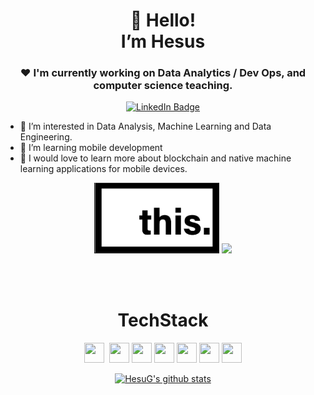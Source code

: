 <h1 align='center'> 👋 Hello! <br>I’m Hesus </h1>



### <p align="center">  ❤ I'm currently working on Data Analytics / Dev Ops, and computer science teaching.</p>

<div align="center">
  <a href="https://www.linkedin.com/in/hgcobos">
    <img src="https://img.shields.io/badge/LinkedIn-blue?style=for-the-badge&logo=linkedin&logoColor=white" alt="LinkedIn Badge"/>
  </a>
</div>



- 👀 I’m interested in Data Analysis, Machine Learning and Data Engineering. 
- 🌱 I’m learning mobile development
- 💞️ I would love to learn more about blockchain and native machine learning applications for mobile devices. 
 <div align="center">
   <img src="https://raw.githubusercontent.com/HesusG/courses/main/img/thi.png" width="200"/>
  <img src="https://media.giphy.com/media/M9gbBd9nbDrOTu1Mqx/giphy.gif" width="100"/><p></br>&nbsp;</br></p>
</div>

<h1 align='center'> TechStack </h1>
<p align="center">
<img height="32" width="32" src="https://cdn.simpleicons.org/azuredevops/00ccff99" />&nbsp; <img height="32" width="32" src="https://cdn.simpleicons.org/javascript/00ccff99" />&nbsp;<img height="32" width="32" src="https://cdn.simpleicons.org/python/00ccff99" />&nbsp;<img height="32" width="32" src="https://cdn.simpleicons.org/tensorflow/00ccff99" />&nbsp;<img height="32" width="32" src="https://cdn.simpleicons.org/tidyverse/00ccff99" />&nbsp;<img height="32" width="32" src="https://cdn.simpleicons.org/r/00ccff99" />&nbsp;<img height="32" width="32" src="https://cdn.simpleicons.org/elasticsearch/00ccff99" /> </p>



<p align="center">
  <a href="https://github.com/edisonlee55"><img src="https://github-readme-stats.vercel.app/api/top-langs/?username=HesusG&layout=compact" alt="HesuG's github stats"></a>
</p>




<!---
HesusG/HesusG is a ✨ special ✨ repository because its `README.md` (this file) appears on your GitHub profile.
You can click the Preview link to take a look at your changes.
--->
